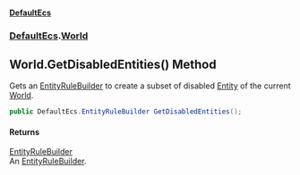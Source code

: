 #### [DefaultEcs](./index.md 'index')
### [DefaultEcs](./DefaultEcs.md 'DefaultEcs').[World](./DefaultEcs-World.md 'DefaultEcs.World')
## World.GetDisabledEntities() Method
Gets an [EntityRuleBuilder](./DefaultEcs-EntityRuleBuilder.md 'DefaultEcs.EntityRuleBuilder') to create a subset of disabled [Entity](./DefaultEcs-Entity.md 'DefaultEcs.Entity') of the current [World](./DefaultEcs-World.md 'DefaultEcs.World').  
```csharp
public DefaultEcs.EntityRuleBuilder GetDisabledEntities();
```
#### Returns
[EntityRuleBuilder](./DefaultEcs-EntityRuleBuilder.md 'DefaultEcs.EntityRuleBuilder')  
An [EntityRuleBuilder](./DefaultEcs-EntityRuleBuilder.md 'DefaultEcs.EntityRuleBuilder').  
